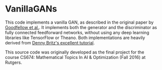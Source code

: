 # VanillaGANs
This code implements a vanilla GAN, as described in the original paper by [Goodfellow et al.](https://arxiv.org/abs/1406.2661). It implements both the generator and the discriminator as fully connected feedforward networks, without using any deep learning libraries like TensorFlow or Theano. Both implementations are heavily derived from [Denny Britz's excellent tutorial](http://www.wildml.com/2015/09/implementing-a-neural-network-from-scratch/). 

This source code was originally developed as the final project for the course CS674: Mathematical Topics In AI &amp; Optimization (Fall 2016) at Rutgers.
